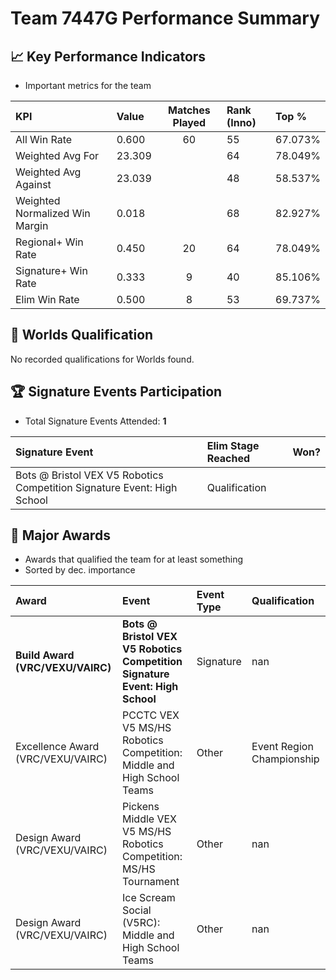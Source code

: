 # Team 7447G Performance Summary

## 📈 Key Performance Indicators
- Important metrics for the team

| KPI | Value | Matches Played | Rank (Inno) | Top % |
|:---|:-----|:--------------:|:----|:-----|
| All Win Rate | 0.600 | 60 | 55 | 67.073% |
| Weighted Avg For | 23.309 |  | 64 | 78.049% |
| Weighted Avg Against | 23.039 |  | 48 | 58.537% |
| Weighted Normalized Win Margin | 0.018 |  | 68 | 82.927% |
| Regional+ Win Rate | 0.450 | 20 | 64 | 78.049% |
| Signature+ Win Rate | 0.333 | 9 | 40 | 85.106% |
| Elim Win Rate | 0.500 | 8 | 53 | 69.737% |


## 🎯 Worlds Qualification
No recorded qualifications for Worlds found.

## 🏆 Signature Events Participation
- Total Signature Events Attended: **1**

| Signature Event | Elim Stage Reached | Won? |
|:----------------|:-------------------|:----|
| Bots @ Bristol VEX V5 Robotics Competition Signature Event: High School | Qualification |  |


## 🥇 Major Awards
- Awards that qualified the team for at least something
- Sorted by dec. importance

| Award | Event | Event Type | Qualification |
|:------|:------|:-----------|:--------------|
| **Build Award (VRC/VEXU/VAIRC)** | **Bots @ Bristol VEX V5 Robotics Competition Signature Event: High School** | Signature | nan |
| Excellence Award (VRC/VEXU/VAIRC) | PCCTC VEX V5 MS/HS Robotics Competition: Middle and High School Teams | Other | Event Region Championship |
| Design Award (VRC/VEXU/VAIRC) | Pickens Middle VEX V5 MS/HS Robotics Competition: MS/HS  Tournament | Other | nan |
| Design Award (VRC/VEXU/VAIRC) | Ice Scream Social (V5RC): Middle and High School Teams | Other | nan |

